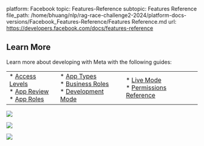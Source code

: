platform: Facebook
topic: Features-Reference
subtopic: Features Reference
file_path: /home/bhuang/nlp/rag-race-challenge2-2024/platform-docs-versions/Facebook_Features-Reference/Features Reference.md
url: https://developers.facebook.com/docs/features-reference


## Learn More

Learn more about developing with Meta with the following guides:

|     |     |     |
| --- | --- | --- |
| * [Access Levels](https://developers.facebook.com/docs/graph-api/overview/access-levels/#development-mode-and-live-mode)<br>* [App Review](https://developers.facebook.com/docs/app-review)<br>* [App Roles](https://developers.facebook.com/docs/development/build-and-test/app-roles) | * [App Types](https://developers.facebook.com/docs/development/create-an-app#app-type)<br>* [Business Roles](https://www.facebook.com/business/help/442345745885606?id=180505742745347)<br>* [Development Mode](https://developers.facebook.com/docs/development/build-and-test/app-modes) | * [Live Mode](https://developers.facebook.com/docs/development/build-and-test/app-modes)<br>* [Permissions Reference](https://developers.facebook.com/docs/permissions/reference) |

![](https://www.facebook.com/tr?id=675141479195042&ev=PageView&noscript=1)

![](https://www.facebook.com/tr?id=574561515946252&ev=PageView&noscript=1)

![](https://www.facebook.com/tr?id=1754628768090156&ev=PageView&noscript=1)